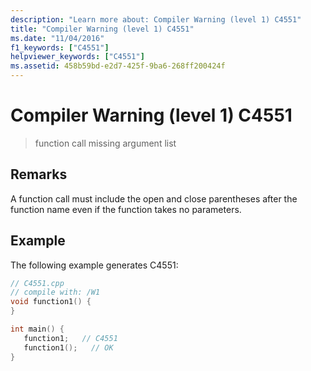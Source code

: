 ```yaml
---
description: "Learn more about: Compiler Warning (level 1) C4551"
title: "Compiler Warning (level 1) C4551"
ms.date: "11/04/2016"
f1_keywords: ["C4551"]
helpviewer_keywords: ["C4551"]
ms.assetid: 458b59bd-e2d7-425f-9ba6-268ff200424f
---
```

# Compiler Warning (level 1) C4551

> function call missing argument list

## Remarks

A function call must include the open and close parentheses after the function name even if the function takes no parameters.

## Example

The following example generates C4551:

```cpp
// C4551.cpp
// compile with: /W1
void function1() {
}

int main() {
   function1;   // C4551
   function1();   // OK
}
```
